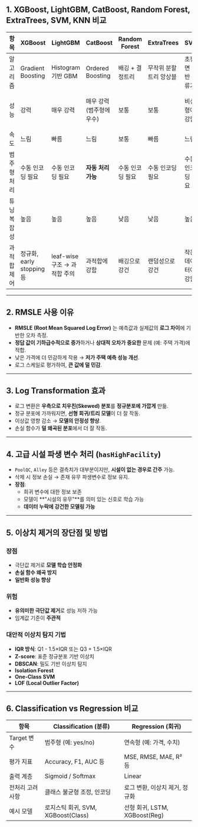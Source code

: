 ## 1. XGBoost, LightGBM, CatBoost, Random Forest, ExtraTrees, SVM, KNN 비교

| 항목 | XGBoost | LightGBM | CatBoost | Random Forest | ExtraTrees | SVM | KNN |
|------|---------|----------|----------|----------------|-------------|-----|-----|
| 알고리즘 | Gradient Boosting | Histogram 기반 GBM | Ordered Boosting | 배깅 + 결정트리 | 무작위 분할 트리 앙상블 | 초평면 기반 분류기 | 거리 기반 이웃 분류 |
| 성능 | 강력 | 매우 강력 | 매우 강력 (범주형에 우수) | 보통 | 보통 | 비선형에 강함 | 단순 문제에서 강함 |
| 속도 | 느림 | 빠름 | 느림 | 보통 | 빠름 | 느림 | 매우 느림 |
| 범주형 처리 | 수동 인코딩 필요 | 수동 인코딩 필요 | **자동 처리 가능** | 수동 인코딩 필요 | 수동 인코딩 필요 | 수동 인코딩 필요 | 수동 인코딩 필요 |
| 튜닝 복잡성 | 높음 | 높음 | 높음 | 낮음 | 낮음 | 높음 | 거의 없음 |
| 과적합 제어 | 정규화, early stopping 등 | leaf-wise 구조 → 과적합 주의 | 과적합에 강함 | 배깅으로 강건 | 랜덤성으로 강건 | 작은 데이터에 강함 | 과적합에 매우 취약 |

---

## 2. RMSLE 사용 이유

- **RMSLE (Root Mean Squared Log Error)** 는 예측값과 실제값의 **로그 차이**에 기반한 오차 측정.
- **정답 값이 기하급수적으로 증가**하거나 **상대적 오차가 중요한** 문제 (예: 주택 가격)에 적합.
- 낮은 가격에 더 민감하게 작용 → **저가 주택 예측 성능 개선**.
- 로그 스케일로 평가하여, **큰 값에 덜 민감**.

---

## 3. Log Transformation 효과

- 로그 변환은 **우측으로 치우친(Skewed) 분포**를 **정규분포에 가깝게** 만듦.
- 정규 분포에 가까워지면, **선형 회귀/트리 모델**이 더 잘 작동.
- 이상값 영향 감소 → **모델의 안정성 향상**.
- 손실 함수가 **덜 왜곡된 분포**에서 더 잘 작동.

---

## 4. 고급 시설 파생 변수 처리 (`hasHighFacility`)

- `PoolQC`, `Alley` 등은 결측치가 대부분이지만, **시설이 없는 경우로 간주** 가능.
- 삭제 시 정보 손실 → 존재 유무 파생변수로 정보 유지.
- **장점**:
  - 희귀 변수에 대한 정보 보존
  - 모델이 **"시설의 유무"**를 의미 있는 신호로 학습 가능
  - **데이터 누락에 강건한 모델링 가능**

---

## 5. 이상치 제거의 장단점 및 방법

### 장점
- 극단값 제거로 **모델 학습 안정화**
- **손실 함수 왜곡 방지**
- **일반화 성능 향상**

### 위험
- **유의미한 극단값 제거**로 성능 저하 가능
- 임계값 기준이 **주관적**

### 대안적 이상치 탐지 기법
- **IQR 방식**: Q1 - 1.5×IQR 또는 Q3 + 1.5×IQR
- **Z-score**: 표준 정규분포 기반 이상치
- **DBSCAN**: 밀도 기반 이상치 탐지
- **Isolation Forest**
- **One-Class SVM**
- **LOF (Local Outlier Factor)**

---

## 6. Classification vs Regression 비교

| 항목 | Classification (분류) | Regression (회귀) |
|------|------------------------|--------------------|
| Target 변수 | 범주형 (예: yes/no) | 연속형 (예: 가격, 수치) |
| 평가 지표 | Accuracy, F1, AUC 등 | MSE, RMSE, MAE, R² 등 |
| 출력 계층 | Sigmoid / Softmax | Linear |
| 전처리 고려사항 | 클래스 불균형 조정, 인코딩 | 로그 변환, 이상치 제거, 정규화 |
| 예시 모델 | 로지스틱 회귀, SVM, XGBoost(Class) | 선형 회귀, LSTM, XGBoost(Reg) |

